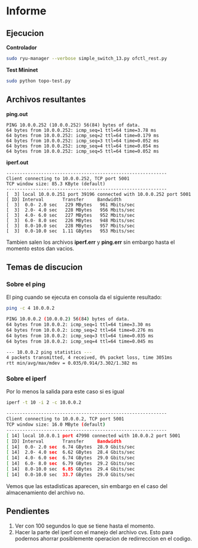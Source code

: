 # Informe #


## Ejecucion ##

**Controlador**

```bash
sudo ryu-manager --verbose simple_switch_13.py ofctl_rest.py
```

**Test Mininet**

```bash
sudo python topo-test.py
```


## Archivos resultantes ##

**ping.out**

```
PING 10.0.0.252 (10.0.0.252) 56(84) bytes of data.
64 bytes from 10.0.0.252: icmp_seq=1 ttl=64 time=3.78 ms
64 bytes from 10.0.0.252: icmp_seq=2 ttl=64 time=0.179 ms
64 bytes from 10.0.0.252: icmp_seq=3 ttl=64 time=0.052 ms
64 bytes from 10.0.0.252: icmp_seq=4 ttl=64 time=0.054 ms
64 bytes from 10.0.0.252: icmp_seq=5 ttl=64 time=0.052 ms
```


**iperf.out**
```
------------------------------------------------------------
Client connecting to 10.0.0.252, TCP port 5001
TCP window size: 85.3 KByte (default)
------------------------------------------------------------
[  3] local 10.0.0.251 port 39196 connected with 10.0.0.252 port 5001
[ ID] Interval       Transfer     Bandwidth
[  3]  0.0- 2.0 sec   229 MBytes   961 Mbits/sec
[  3]  2.0- 4.0 sec   228 MBytes   956 Mbits/sec
[  3]  4.0- 6.0 sec   227 MBytes   952 Mbits/sec
[  3]  6.0- 8.0 sec   226 MBytes   948 Mbits/sec
[  3]  8.0-10.0 sec   228 MBytes   957 Mbits/sec
[  3]  0.0-10.0 sec  1.11 GBytes   953 Mbits/sec
```

Tambien salen los archivos **iperf.err** y **ping.err** sin embargo hasta el momento estos dan vacios.


## Temas de discucion ##


### Sobre el ping ###

El ping cuando se ejecuta en consola da el siguiente resultado:

```bash
ping -c 4 10.0.0.2

PING 10.0.0.2 (10.0.0.2) 56(84) bytes of data.
64 bytes from 10.0.0.2: icmp_seq=1 ttl=64 time=3.30 ms
64 bytes from 10.0.0.2: icmp_seq=2 ttl=64 time=0.276 ms
64 bytes from 10.0.0.2: icmp_seq=3 ttl=64 time=0.035 ms
64 bytes from 10.0.0.2: icmp_seq=4 ttl=64 time=0.045 ms

--- 10.0.0.2 ping statistics ---
4 packets transmitted, 4 received, 0% packet loss, time 3051ms
rtt min/avg/max/mdev = 0.035/0.914/3.302/1.382 ms
```

### Sobre el iperf ###

Por lo menos la salida para este caso si es igual

```bash
iperf -t 10 -i 2 -c 10.0.0.2

------------------------------------------------------------
Client connecting to 10.0.0.2, TCP port 5001
TCP window size: 16.0 MByte (default)
------------------------------------------------------------
[ 14] local 10.0.0.1 port 47998 connected with 10.0.0.2 port 5001
[ ID] Interval       Transfer     Bandwidth
[ 14]  0.0- 2.0 sec  6.74 GBytes  28.9 Gbits/sec
[ 14]  2.0- 4.0 sec  6.62 GBytes  28.4 Gbits/sec
[ 14]  4.0- 6.0 sec  6.74 GBytes  29.0 Gbits/sec
[ 14]  6.0- 8.0 sec  6.79 GBytes  29.2 Gbits/sec
[ 14]  8.0-10.0 sec  6.85 GBytes  29.4 Gbits/sec
[ 14]  0.0-10.0 sec  33.7 GBytes  29.0 Gbits/sec

```

Vemos que las estadisticas aparecen, sin embargo en el caso del almacenamiento del archivo no.

## Pendientes ##

1. Ver con 100 segundos lo que se tiene hasta el momento.
2. Hacer la parte del iperf con el manejo del archivo cvs. Esto para podernos ahorrar posiblemente operacion de redirreccion en el codigo.
